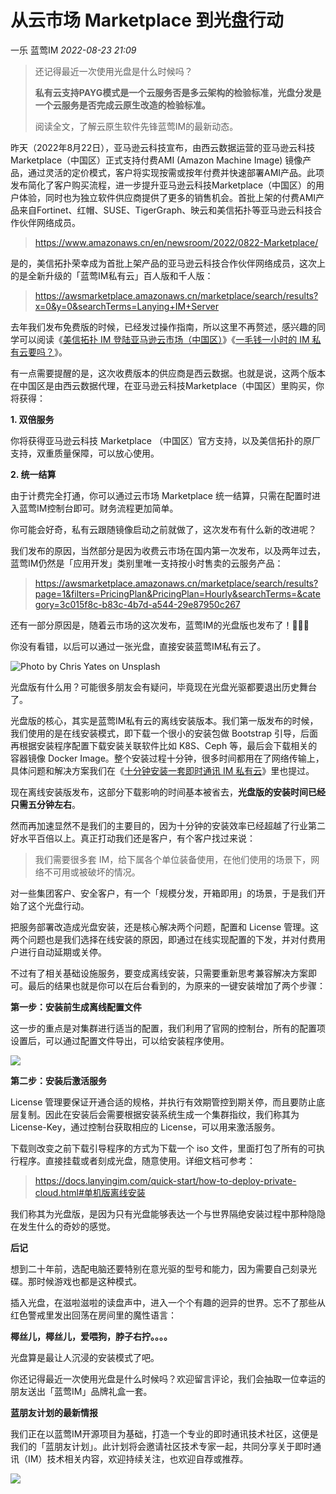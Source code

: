 # 从云市场 Marketplace 到光盘行动

一乐 蓝莺IM _2022-08-23 21:09_

> 还记得最近一次使用光盘是什么时候吗？  
>
> **私有云支持PAYG模式是一个云服务否是多云架构的检验标准，光盘分发是一个云服务是否完成云原生改造的检验标准。**  
>
> 阅读全文，了解云原生软件先锋蓝莺IM的最新动态。

昨天（2022年8月22日），亚马逊云科技宣布，由西云数据运营的亚马逊云科技Marketplace（中国区）正式支持付费AMI (Amazon Machine Image) 镜像产品，通过灵活的定价模式，客户将实现按需或按年付费并快速部署AMI产品。此项发布简化了客户购买流程，进一步提升亚马逊云科技Marketplace（中国区）的用户体验，同时也为独立软件供应商提供了更多的销售机会。首批上架的付费AMI产品来自Fortinet、红帽、SUSE、TigerGraph、映云和美信拓扑等亚马逊云科技合作伙伴网络成员。

> https://www.amazonaws.cn/en/newsroom/2022/0822-Marketplace/

是的，美信拓扑荣幸成为首批上架产品的亚马逊云科技合作伙伴网络成员，这次上的是全新升级的「蓝莺IM私有云」百人版和千人版：

> https://awsmarketplace.amazonaws.cn/marketplace/search/results?x=0&y=0&searchTerms=Lanying+IM+Server

去年我们发布免费版的时候，已经发过操作指南，所以这里不再赘述，感兴趣的同学可以阅读《[美信拓扑 IM 登陆亚马逊云市场（中国区）](maximtop-im-launched-on-amazon-cloud-market-china.md)》《[一毛钱一小时的 IM 私有云要吗？](want-an-im-private-cloud-for-a-dime-an-hour.md)》。

有一点需要提醒的是，这次收费版本的供应商是西云数据。也就是说，这两个版本在中国区是由西云数据代理，在亚马逊云科技Marketplace（中国区）里购买，你将获得：

**1. 双倍服务**

你将获得亚马逊云科技 Marketplace （中国区）官方支持，以及美信拓扑的原厂支持，双重质量保障，可以放心使用。

**2. 统一结算**

由于计费完全打通，你可以通过云市场 Marketplace 统一结算，只需在配置时进入蓝莺IM控制台即可。财务流程更加简单。

你可能会好奇，私有云跟随镜像启动之前就做了，这次发布有什么新的改进呢？  

我们发布的原因，当然部分是因为收费云市场在国内第一次发布，以及两年过去，蓝莺IM仍然是「应用开发」类别里唯一支持按小时售卖的云服务产品：

> https://awsmarketplace.amazonaws.cn/marketplace/search/results?page=1&filters=PricingPlan&PricingPlan=Hourly&searchTerms=&category=3c015f8c-b83c-4b7d-a544-29e87950c267

还有一部分原因是，随着云市场的这次发布，蓝莺IM的光盘版也发布了！🎉🎉🎉

你没有看错，以后可以通过一张光盘，直接安装蓝莺IM私有云了。

![Photo by Chris Yates on Unsplash](../../assets/articles/autogen-15a3d16a05a169df3774aa584f7ca52804cffac69d928aa3d66f746a9719a659.jpeg)

光盘版有什么用？可能很多朋友会有疑问，毕竟现在光盘光驱都要退出历史舞台了。

光盘版的核心，其实是蓝莺IM私有云的离线安装版本。我们第一版发布的时候，我们使用的是在线安装模式，即下载一个很小的安装包做 Bootstrap 引导，后面再根据安装程序配置下载安装关联软件比如 K8S、Ceph 等，最后会下载相关的容器镜像 Docker Image。整个安装过程十分钟，很多时间都用在了网络传输上，具体问题和解决方案我们在《[十分钟安装一套即时通讯 IM 私有云](install-an-instant-messaging-im-private-cloud-in-ten-minutes.md)》里也提过。

现在离线安装版发布，这部分下载影响的时间基本被省去，**光盘版的安装时间已经只需五分钟左右**。

然而再加速显然不是我们的主要目的，因为十分钟的安装效率已经超越了行业第二好水平百倍以上。真正打动我们还是客户，有个客户找过来说：

> 我们需要很多套 IM，给下属各个单位装备使用，在他们使用的场景下，网络不可用或被破坏的情况。

对一些集团客户、安全客户，有一个「规模分发，开箱即用」的场景，于是我们开始了这个光盘行动。  

把服务部署改造成光盘安装，还是核心解决两个问题，配置和 License 管理。这两个问题也是我们选择在线安装的原因，即通过在线实现配置的下发，并对付费用户进行自动延期或关停。

不过有了相关基础设施服务，要变成离线安装，只需要重新思考兼容解决方案即可。最后的结果也就是你可以在后台看到的，为原来的一键安装增加了两个步骤：

**第一步：安装前生成离线配置文件**

这一步的重点是对集群进行适当的配置，我们利用了官网的控制台，所有的配置项设置后，可以通过配置文件导出，可以给安装程序使用。

![](../../assets/articles/autogen-ba0ab2750aed93e93c6f06d35d9877d6360a75a4307daa7da9440c6847627d76.png)

**第二步：安装后激活服务**

License 管理要保证开通合适的规格，并执行有效期管控到期关停，而且要防止底层复制。因此在安装后会需要根据安装系统生成一个集群指纹，我们称其为 License-Key，通过控制台获取相应的 License，可以用来激活服务。

下载则改变之前下载引导程序的方式为下载一个 iso 文件，里面打包了所有的可执行程序。直接挂载或者刻成光盘，随意使用。详细文档可参考：

> https://docs.lanyingim.com/quick-start/how-to-deploy-private-cloud.html#单机版离线安装

我们称其为光盘版，是因为只有光盘能够表达一个与世界隔绝安装过程中那种隐隐在发生什么的奇妙的感觉。

**后记**

想到二十年前，选配电脑还要特别在意光驱的型号和能力，因为需要自己刻录光碟。那时候游戏也都是这种模式。  

插入光盘，在滋啦滋啦的读盘声中，进入一个个有趣的迥异的世界。忘不了那些从红色警戒里发出回荡在房间里的魔性语言：  

**椰丝儿，椰丝儿，爱喂狗，脖子右拧。。。。**  

光盘算是最让人沉浸的安装模式了吧。  

你还记得最近一次使用光盘是什么时候吗？欢迎留言评论，我们会抽取一位幸运的朋友送出「蓝莺IM」品牌礼盒一套。

**蓝朋友计划的最新情报**

我们正在以蓝莺IM开源项目为基础，打造一个专业的即时通讯技术社区，这便是我们的「蓝朋友计划」。此计划将会邀请社区技术专家一起，共同分享关于即时通讯（IM）技术相关内容，欢迎持续关注，也欢迎自荐或推荐。

![](../../assets/articles/autogen-6d3012e2defcf316c233ab9fd9fb140ff77bf0d68f22c62f7835181b56c09719.png)
